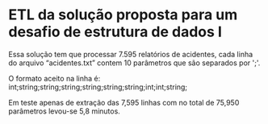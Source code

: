# ETL da solução proposta para um desafio de estrutura de dados I
Essa solução tem que processar 7.595 relatórios de acidentes, cada linha do arquivo “acidentes.txt” contem 10 parâmetros que são separados por ';'.

O formato aceito na linha é:
int;string;string;string;string;string;string;int;int;string;


Em teste apenas de extração das 7,595 linhas com no total de 75,950 parâmetros levou-se 5,8 minutos.
